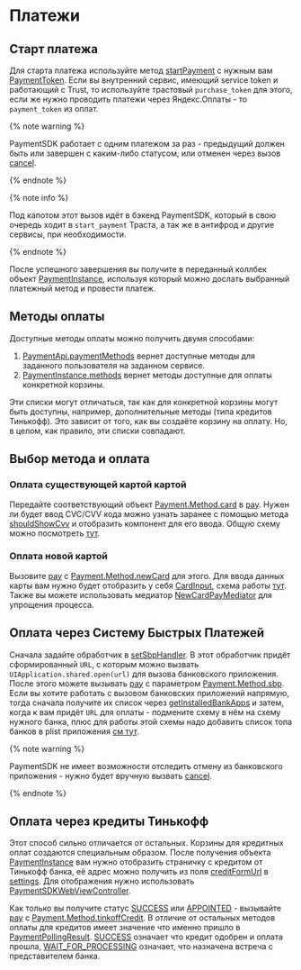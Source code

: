 # Платежи

## Старт платежа
Для старта платежа используйте метод [startPayment](../../core/PaymentApi.md#startpaymentpaymenttoken​order​iscredit​completion​) с нужным вам [PaymentToken](../../core/Payment_Token.md). Если вы внутренний сервис, имеющий service token и работающий с Trust, то используйте трастовый `purchase_token` для этого, если же нужно проводить платежи через Яндекс.Оплаты - то `payment_token` из оплат.

{% note warning %}

PaymentSDK работает с одним платежом за раз - предыдущий должен быть или завершен с каким-либо статусом, или отменен через вызов [cancel](../../core/PaymentInstance.md#cancel).

{% endnote %}

{% note info %}

Под капотом этот вызов идёт в бэкенд PaymentSDK, который в свою очередь ходит в `start_payment` Траста, а так же в антифрод и другие сервисы, при необходимости.

{% endnote %}

После успешного завершения вы получите в переданный коллбек объект [PaymentInstance](../../core/PaymentInstance.md), используя который можно дослать выбранный платежный метод и провести платеж.

## Методы оплаты
Доступные методы оплаты можно получить двумя способами:
1. [PaymentApi.paymentMethods](../../core/PaymentApi.md#paymentmethodscompletion​) вернет доступные методы для заданного пользователя на заданном сервисе.
1. [PaymentInstance.methods](../../core/PaymentInstance.md#methods) вернет методы доступные для оплаты конкретной корзины.

Эти списки могут отличаться, так как для конкретной корзины могут быть доступны, например, дополнительные методы (типа кредитов Тинькофф). Это зависит от того, как вы создаёте корзину на оплату. Но, в целом, как правило, эти списки совпадают.

## Выбор метода и оплата

### Оплата существующей картой картой
Передайте соответствующий объект [Payment.Method.card](../../core/Payment_Method.md#card) в [pay](../../core/PaymentInstance.md#paymethod​overrideuseremail​completion​). Нужен ли будет ввод CVC/CVV кода можно узнать заранее с помощью метода [shouldShowCvv](../../core/PaymentInstance.md#shouldshowcvvcardid​) и отобразить компонент для его ввода. Общую схему можно посмотреть [тут](../../scheme.md).

### Оплата новой картой
Вызовите [pay](../../core/PaymentInstance.md#paymethod​overrideuseremail​completion) с [Payment.Method.newCard](../../core/Payment_Method.md#newcard) для этого. Для ввода данных карты вам нужно будет отобразить у себя [CardInput](../../ui/CardInput.md), схема работы [тут](../../scheme.md).
Также вы можете использовать медиатор [NewCardPayMediator](../../mediators/NewCardPayMediator.md) для упрощения процесса.

## Оплата через Систему Быстрых Платежей
Сначала задайте обработчик в [setSbpHandler](../../core/PaymentInstance.md#setsbphandlerhandler​). В этот обработчик придёт сформированный `URL`, с которым можно вызвать `UIApplication.shared.open(url)` для вызова банковского приложения. После этого можете вызывать [pay](../../core/PaymentInstance.md#paymethod​overrideuseremail​completion​) с параметром [Payment.Method.sbp](../../core/Payment_Method.md#sbp).
Если вы хотите работать с вызовом банковских приложений напрямую, тогда сначала получите их список через [getInstalledBankApps](../../core/PaymentApi.md#getinstalledbankappscompletion​) и затем, когда к вам придёт `URL` для оплаты - подмените схему в нём на схему нужного банка, плюс для работы этой схемы надо добавить список топа банков в plist приложения [см тут](../../paymentsdk/sbp.md#обнаружение-банковских-приложений-на-телефоне).

{% note warning %}

PaymentSDK не имеет возможности отследить отмену из банковского приложения - нужно будет вручную вызвать [cancel](../../core/core/com.yandex.payment.sdk.core/-payment-api/-payment/cancel.md).

{% endnote %}

## Оплата через кредиты Тинькофф
Этот способ сильно отличается от остальных. Корзины для кредитных оплат создаются специальным образом. После получения объекта [PaymentInstance](../../core/PaymentInstance.md) вам нужно отобразить страничку с кредитом от Тинькофф банка, её адрес можно получить из поля [creditFormUrl](../../core/Payment_Settings.md) в [settings](../../core/PaymentInstance.md#settings). Для отображения нужно использовать [PaymentSDKWebViewController](../../ui/PaymentSDKWebViewController.md).

Как только вы получите статус [SUCCESS](../../ui/TinkoffFormState.md#success) или [APPOINTED](../../ui/TinkoffFormState.md#appointed) - вызывайте [pay](../../core/PaymentInstance.md#paymethod​overrideuseremail​completion​) с [Payment.Method.tinkoffCredit](../../core/Payment_Method.md#tinkoffcredit). В отличие от остальных методов оплаты для кредитов имеет значение что именно пришло в [PaymentPollingResult](../../core/PaymentPollingResult.md). [SUCCESS](../../core/PaymentPollingResult.md#success) означает что кредит одобрен и оплата прошла, [WAIT_FOR_PROCESSING](../../core/PaymentPollingResult.md#waitforprocessing) означает, что назначена встреча с представителем банка.
